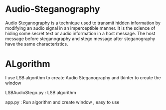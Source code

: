 # Audio-Steganography
Audio Steganography is a technique used to transmit hidden information by modifying an audio signal in an imperceptible manner. It is the science of hiding some secret text or audio information in a host message. The host message before steganography and stego message after steganography have the same characteristics.
# ALgorithm 
I use LSB algorithm to create Audio Steganography and tkinter to create the window 

LSBAudioStego.py : LSB algorithm 


app.py : Run algorithm and create window , easy to use 
